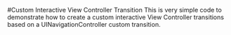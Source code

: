 #Custom Interactive View Controller Transition
This is very simple code to demonstrate how to create a custom interactive View Controller transitions based on a UINavigationController custom transition.